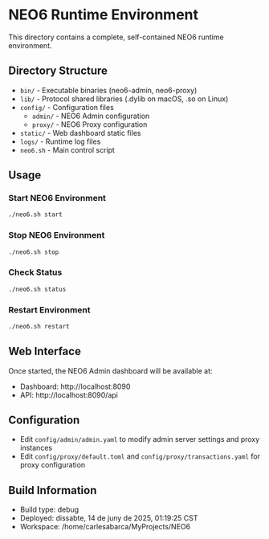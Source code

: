 # NEO6 Runtime Environment

This directory contains a complete, self-contained NEO6 runtime environment.

## Directory Structure

- `bin/` - Executable binaries (neo6-admin, neo6-proxy)
- `lib/` - Protocol shared libraries (.dylib on macOS, .so on Linux)
- `config/` - Configuration files
  - `admin/` - NEO6 Admin configuration
  - `proxy/` - NEO6 Proxy configuration
- `static/` - Web dashboard static files
- `logs/` - Runtime log files
- `neo6.sh` - Main control script

## Usage

### Start NEO6 Environment
```bash
./neo6.sh start
```

### Stop NEO6 Environment
```bash
./neo6.sh stop
```

### Check Status
```bash
./neo6.sh status
```

### Restart Environment
```bash
./neo6.sh restart
```

## Web Interface

Once started, the NEO6 Admin dashboard will be available at:
- Dashboard: http://localhost:8090
- API: http://localhost:8090/api

## Configuration

- Edit `config/admin/admin.yaml` to modify admin server settings and proxy instances
- Edit `config/proxy/default.toml` and `config/proxy/transactions.yaml` for proxy configuration

## Build Information

- Build type: debug
- Deployed: dissabte, 14 de juny de 2025, 01:19:25 CST
- Workspace: /home/carlesabarca/MyProjects/NEO6
